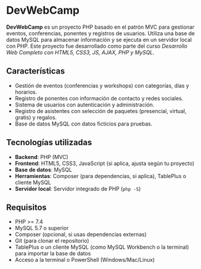 # DevWebCamp

**DevWebCamp** es un proyecto PHP basado en el patrón MVC para gestionar eventos, conferencias, ponentes y registros de usuarios. Utiliza una base de datos MySQL para almacenar información y se ejecuta en un servidor local con PHP. Este proyecto fue desarrollado como parte del curso *Desarrollo Web Completo con HTML5, CSS3, JS, AJAX, PHP y MySQL*.

## Características
- Gestión de eventos (conferencias y workshops) con categorías, días y horarios.
- Registro de ponentes con información de contacto y redes sociales.
- Sistema de usuarios con autenticación y administración.
- Registro de asistentes con selección de paquetes (presencial, virtual, gratis) y regalos.
- Base de datos MySQL con datos ficticios para pruebas.

## Tecnologías utilizadas
- **Backend**: PHP (MVC)
- **Frontend**: HTML5, CSS3, JavaScript (si aplica, ajusta según tu proyecto)
- **Base de datos**: MySQL
- **Herramientas**: Composer (para dependencias, si aplica), TablePlus o cliente MySQL
- **Servidor local**: Servidor integrado de PHP (`php -S`)

## Requisitos
- PHP >= 7.4
- MySQL 5.7 o superior
- Composer (opcional, si usas dependencias externas)
- Git (para clonar el repositorio)
- TablePlus o un cliente MySQL (como MySQL Workbench o la terminal) para importar la base de datos
- Acceso a la terminal o PowerShell (Windows/Mac/Linux)
